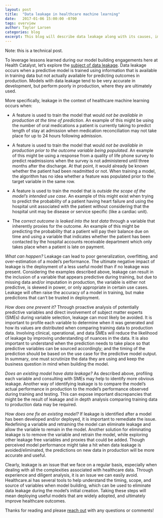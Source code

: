 ```yaml
---
layout: post
title:  "Data leakage in healthcare machine learning"
date:   2017-01-06 15:00:00 -0700
tags: overview
author: Taylor Larsen
categories: blog
excerpt: This blog will describe data leakage along with its causes, impacts, and fixes in the context of healthcare machine learning
---
```


Note: this is a technical post.

To leverage lessons learned during our model building engagements here at Health Catalyst, let’s explore the [subject of data leakage](http://citeseerx.ist.psu.edu/viewdoc/download?doi=10.1.1.365.7769&rep=rep1&type=pdf). Data leakage occurs when a predictive model is trained using information that is available in training data but not actually available for predicting outcomes in production. Models with data leakage tend to be very accurate in development, but perform poorly in production, where they are ultimately used.

More specifically, leakage in the context of healthcare machine learning occurs when:
- A feature is used to train the model that would *not be available in production at the time of prediction*. An example of this might be using the number of oral medications a patient is currently taking to predict length of stay at admission when medication reconciliation may not take place for up to 24 hours following admission. 

- A feature is used to train the model that would *not be available in production prior to the outcome variable being populated*. An example of this might be using a response from a quality of life phone survey to predict readmissions when the survey is not administered until three months after the discharge. At that point, it would already be known whether the patient had been readmitted or not. When training a model, the algorithm has no idea whether a feature was populated prior to the target variable in the same row.

- A feature is used to train the model that is *outside the scope of the model’s intended use case*. An example of this might exist when trying to predict the probability of a patient having heart failure and using the hospital unit associated with the patient without considering that the hospital unit may be disease or service specific (like a cardiac unit).

- The *correct outcome is leaked into the test data* through a variable that inherently proxies for the outcome. An example of this might be predicting the probability that a patient will pay their balance due on time and using a variable that indicates whether the patient has been contacted by the hospital accounts receivable department which only takes place when a patient is late on payment. 

*What can happen?* Leakage can lead to poor generalization, overfitting, and over-estimation of a model’s performance. The ultimate negative impact of leakage is the deployment of a less useful model than if no leakage was present. Considering the examples described above, leakage can result in the inclusion of a variable that appears predictive during training, but due to missing data and/or imputation in production, the variable is either not predictive, is skewed in power, or only appropriate in certain use cases. Leakage will often raise the accuracy of a model in training, but make predictions that can’t be trusted in deployment.

*How does one prevent it?* Through proactive analysis of potentially predictive variables and direct involvement of subject matter experts (SMEs) during variable selection, leakage can most likely be avoided. It is important to profile each variable to determine when it was generated and how its values are distributed when comparing training data to production data. Involving clinical, operational, and data SMEs will reduce the likelihood of leakage by improving understanding of nuances in the data. It is also important to understand when the prediction needs to take place so that predictive variables can be sourced accordingly; and the timing of the prediction should be based on the use case for the predictive model output. In summary, one must scrutinize the data they are using and keep the business question in mind when building the model.

*Does an existing model have data leakage?* As described above, profiling each variable and consulting with SMEs may help to identify more obvious leakage. Another way of identifying leakage is to compare the model’s actual performance in production to the model’s performance observed during training and testing. This can expose important discrepancies that might be the result of leakage and in depth analysis comparing training data to production data may be required.

*How does one fix an existing model?* If leakage is identified after a model has been developed and/or deployed, it is important to remediate the issue. Redefining a variable and retraining the model can eliminate leakage and allow the variable to remain in the model. Another solution for eliminating leakage is to remove the variable and retrain the model, while exploring other leakage free variables and proxies that could be added. Though perceived model performance might take a hit when data leakage is avoided/eliminated, the predictions on new data in production will be more accurate and useful.

Clearly, leakage is an issue that we face on a regular basis, especially when dealing with all the complexities associated with healthcare data. Through experience and diligent analysis, it is an issue we can easily avoid. Healthcare.ai has several tools to help understand the timing, scope, and source of variables when model building, which can be used to eliminate data leakage during the model’s initial creation. Taking these steps will mean deploying useful models that are widely adopted, and ultimately improve healthcare outcomes. 

Thanks for reading and please [reach out](http://healthcare.ai/contact) with any questions or comments!
